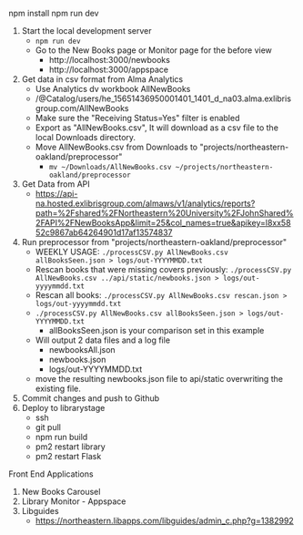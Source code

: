 npm install
npm run dev

1. Start the local development server
   - `npm run dev`
   - Go to the New Books page or Monitor page for the before view
     - http://localhost:3000/newbooks
     - http://localhost:3000/appspace
2. Get data in csv format from Alma Analytics
   - Use Analytics dv workbook AllNewBooks
   - /@Catalog/users/he_15651436950001401_1401_d_na03.alma.exlibrisgroup.com/AllNewBooks
   - Make sure the "Receiving Status=Yes" filter is enabled
   - Export as "AllNewBooks.csv", It will download as a csv file to the local Downloads directory.
   - Move AllNewBooks.csv from Downloads to "projects/northeastern-oakland/preprocessor"
     - `mv ~/Downloads/AllNewBooks.csv ~/projects/northeastern-oakland/preprocessor`
3. Get Data from API
   - https://api-na.hosted.exlibrisgroup.com/almaws/v1/analytics/reports?path=%2Fshared%2FNortheastern%20University%2FJohnShared%2FAPI%2FNewBooksApp&limit=25&col_names=true&apikey=l8xx5852c9867ab64264901d17af13574837
4. Run preprocessor from "projects/northeastern-oakland/preprocessor"
   - WEEKLY USAGE: `./processCSV.py AllNewBooks.csv allBooksSeen.json > logs/out-YYYYMMDD.txt `
   - Rescan books that were missing covers previously: `./processCSV.py AllNewBooks.csv ../api/static/newbooks.json > logs/out-yyyymmdd.txt`
   - Rescan all books: `./processCSV.py AllNewBooks.csv rescan.json > logs/out-yyyymmdd.txt`
   - `./processCSV.py AllNewBooks.csv allBooksSeen.json > logs/out-YYYYMMDD.txt `
     - allBooksSeen.json is your comparison set in this example
   - Will output 2 data files and a log file
     - newbooksAll.json
     - newbooks.json
     - logs/out-YYYYMMDD.txt
   - move the resulting newbooks.json file to api/static overwriting the existing file.
5. Commit changes and push to Github
6. Deploy to librarystage
   - ssh 
   - git pull
   - npm run build
   - pm2 restart library
   - pm2 restart Flask

Front End Applications

1. New Books Carousel
2. Library Monitor - Appspace
3. Libguides
   - https://northeastern.libapps.com/libguides/admin_c.php?g=1382992